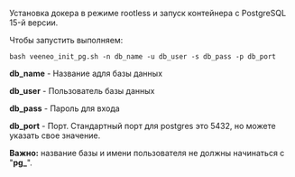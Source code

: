 Установка докера в режиме rootless и запуск контейнера с PostgreSQL 15-й версии.

Чтобы запустить выполняем:
```
bash veeneo_init_pg.sh -n db_name -u db_user -s db_pass -p db_port
```
**db_name** - Название aдля базы данных

**db_user** - Пользователь базы данных

**db_pass** - Пароль для входа

**db_port** - Порт. Стандартный порт для postgres это 5432, но можете указать свое значение.

**Важно:** название базы и имени пользователя не должны начинаться с "**pg_**".